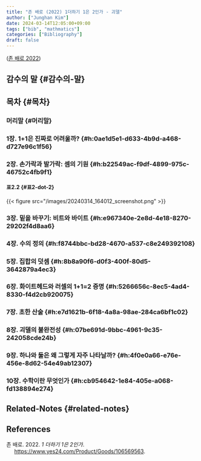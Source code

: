 ```yaml
---
title: "존 배로 (2022) 1더하기 1은 2인가 - 괴델"
author: ["Junghan Kim"]
date: 2024-03-14T12:05:00+09:00
tags: ["bib", "mathmatics"]
categories: ["Bibliography"]
draft: false
---
```


(<a href="#citeproc_bib_item_1">존 배로 2022</a>)


## 감수의 말 {#감수의-말}


## 목차 {#목차}


### 머리말 {#머리말}


### 1장. 1+1은 진짜로 어려울까? {#h:0ae1d5e1-d633-4b9d-a468-d727e96c1f56}


### 2장. 손가락과 발가락: 셈의 기원 {#h:b22549ac-f9df-4899-975c-46752c4fb9f1}


#### 표2.2 {#표2-dot-2}

{{< figure src="/images/20240314_164012_screenshot.png" >}}


### 3장. 밑을 바꾸기: 비트와 바이트 {#h:e967340e-2e8d-4e18-8270-29202f4d8aa6}


### 4장. 수의 정의 {#h:f8744bbc-bd28-4670-a537-c8e249392108}


### 5장. 집합의 덧셈 {#h:8b8a90f6-d0f3-400f-80d5-3642879a4ec3}


### 6장. 화이트헤드와 러셀의 1+1=2 증명 {#h:5266656c-8ec5-4ad4-8330-f4d2cb920075}


### 7장. 초한 산술 {#h:e7d1621b-6f18-4a8a-98ae-284ca6bf1c02}


### 8장. 괴델의 불완전성 {#h:07be691d-9bbc-4961-9c35-242058cde24b}


### 9장. 하나와 둘은 왜 그렇게 자주 나타날까? {#h:4f0e0a66-e76e-456e-8d62-54e49ab12307}


### 10장. 수학이란 무엇인가 {#h:cb954642-1e84-405e-a068-fd138894e274}


## Related-Notes {#related-notes}

## References

<style>.csl-entry{text-indent: -1.5em; margin-left: 1.5em;}</style><div class="csl-bib-body">
  <div class="csl-entry"><a id="citeproc_bib_item_1"></a>존 배로. 2022. <i>1 더하기 1은 2인가</i>. <a href="https://www.yes24.com/Product/Goods/106569563">https://www.yes24.com/Product/Goods/106569563</a>.</div>
</div>
